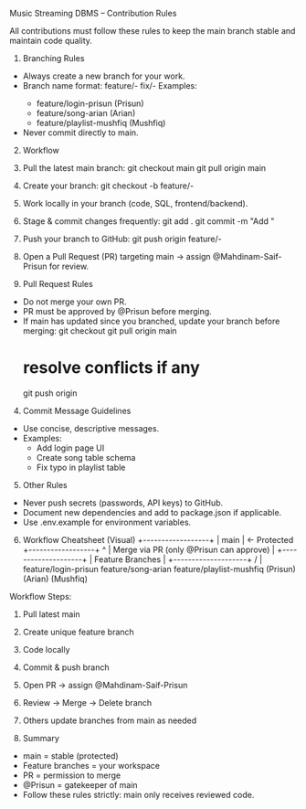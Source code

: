 Music Streaming DBMS – Contribution Rules

All contributions must follow these rules to keep the main branch stable and maintain code quality.

1. Branching Rules
- Always create a new branch for your work.
- Branch name format:
  feature/<task-name>-<your-initials>
  fix/<issue-name>-<your-initials>
  Examples:
  - feature/login-prisun  (Prisun)
  - feature/song-arian    (Arian)
  - feature/playlist-mushfiq (Mushfiq)
- Never commit directly to main.

2. Workflow
1. Pull the latest main branch:
   git checkout main
   git pull origin main
2. Create your branch:
   git checkout -b feature/<task-name>-<your-initials>
3. Work locally in your branch (code, SQL, frontend/backend).
4. Stage & commit changes frequently:
   git add .
   git commit -m "Add <short description>"
5. Push your branch to GitHub:
   git push origin feature/<task-name>-<your-initials>
6. Open a Pull Request (PR) targeting main → assign @Mahdinam-Saif-Prisun for review.

3. Pull Request Rules
- Do not merge your own PR.
- PR must be approved by @Prisun before merging.
- If main has updated since you branched, update your branch before merging:
   git checkout <your-branch>
   git pull origin main
   # resolve conflicts if any
   git push origin <your-branch>

4. Commit Message Guidelines
- Use concise, descriptive messages.
- Examples:
  - Add login page UI
  - Create song table schema
  - Fix typo in playlist table

5. Other Rules
- Never push secrets (passwords, API keys) to GitHub.
- Document new dependencies and add to package.json if applicable.
- Use .env.example for environment variables.

6. Workflow Cheatsheet (Visual)
          +------------------+
          |      main        |  <- Protected
          +------------------+
                    ^
                    | Merge via PR (only @Prisun can approve)
                    |
           +--------------------+
           |  Feature Branches  |
           +--------------------+
           /        |         \
feature/login-prisun  feature/song-arian  feature/playlist-mushfiq
       (Prisun)           (Arian)             (Mushfiq)

Workflow Steps:
1. Pull latest main
2. Create unique feature branch
3. Code locally
4. Commit & push branch
5. Open PR → assign @Mahdinam-Saif-Prisun
6. Review → Merge → Delete branch
7. Others update branches from main as needed

7. Summary
- main = stable (protected)
- Feature branches = your workspace
- PR = permission to merge
- @Prisun = gatekeeper of main
- Follow these rules strictly: main only receives reviewed code.
